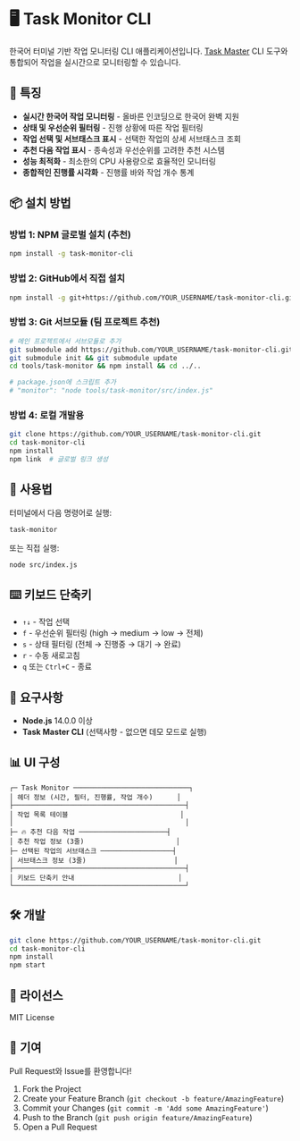 # 🖥️ Task Monitor CLI

한국어 터미널 기반 작업 모니터링 CLI 애플리케이션입니다. [Task Master](https://github.com/taskmaster-ai/taskmaster) CLI 도구와 통합되어 작업을 실시간으로 모니터링할 수 있습니다.

## 🚀 특징

- **실시간 한국어 작업 모니터링** - 올바른 인코딩으로 한국어 완벽 지원
- **상태 및 우선순위 필터링** - 진행 상황에 따른 작업 필터링
- **작업 선택 및 서브태스크 표시** - 선택한 작업의 상세 서브태스크 조회
- **추천 다음 작업 표시** - 종속성과 우선순위를 고려한 추천 시스템
- **성능 최적화** - 최소한의 CPU 사용량으로 효율적인 모니터링
- **종합적인 진행률 시각화** - 진행률 바와 작업 개수 통계

## 📦 설치 방법

### 방법 1: NPM 글로벌 설치 (추천)

```bash
npm install -g task-monitor-cli
```

### 방법 2: GitHub에서 직접 설치

```bash
npm install -g git+https://github.com/YOUR_USERNAME/task-monitor-cli.git
```

### 방법 3: Git 서브모듈 (팀 프로젝트 추천)

```bash
# 메인 프로젝트에서 서브모듈로 추가
git submodule add https://github.com/YOUR_USERNAME/task-monitor-cli.git tools/task-monitor
git submodule init && git submodule update
cd tools/task-monitor && npm install && cd ../..

# package.json에 스크립트 추가
# "monitor": "node tools/task-monitor/src/index.js"
```

### 방법 4: 로컬 개발용

```bash
git clone https://github.com/YOUR_USERNAME/task-monitor-cli.git
cd task-monitor-cli
npm install
npm link  # 글로벌 링크 생성
```

## 🎯 사용법

터미널에서 다음 명령어로 실행:

```bash
task-monitor
```

또는 직접 실행:

```bash
node src/index.js
```

## ⌨️ 키보드 단축키

- `↑↓` - 작업 선택
- `f` - 우선순위 필터링 (high → medium → low → 전체)
- `s` - 상태 필터링 (전체 → 진행중 → 대기 → 완료)
- `r` - 수동 새로고침
- `q` 또는 `Ctrl+C` - 종료

## 🔧 요구사항

- **Node.js** 14.0.0 이상
- **Task Master CLI** (선택사항 - 없으면 데모 모드로 실행)

## 📊 UI 구성

```
┌─ Task Monitor ─────────────────────────────┐
│ 헤더 정보 (시간, 필터, 진행률, 작업 개수)      │
├───────────────────────────────────────────┤
│ 작업 목록 테이블                            │
│                                           │
├─ 🔥 추천 다음 작업 ──────────────────────┤
│ 추천 작업 정보 (3줄)                       │
├─ 선택된 작업의 서브태스크 ──────────────────┤
│ 서브태스크 정보 (3줄)                      │
├───────────────────────────────────────────┤
│ 키보드 단축키 안내                          │
└───────────────────────────────────────────┘
```

## 🛠️ 개발

```bash
git clone https://github.com/YOUR_USERNAME/task-monitor-cli.git
cd task-monitor-cli
npm install
npm start
```

## 📝 라이선스

MIT License

## 🤝 기여

Pull Request와 Issue를 환영합니다!

1. Fork the Project
2. Create your Feature Branch (`git checkout -b feature/AmazingFeature`)
3. Commit your Changes (`git commit -m 'Add some AmazingFeature'`)
4. Push to the Branch (`git push origin feature/AmazingFeature`)
5. Open a Pull Request
